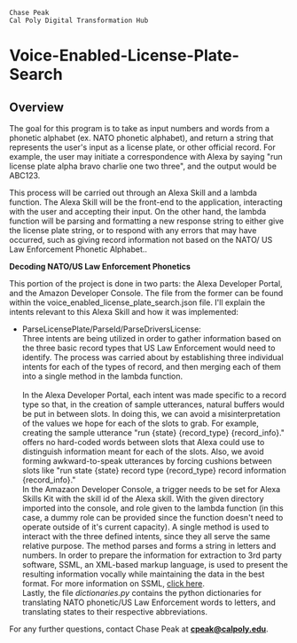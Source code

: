 ```                                                                                
Chase Peak                                                                         
Cal Poly Digital Transformation Hub                                                
```                                                                                

# Voice-Enabled-License-Plate-Search                                               

## Overview                                                                        

The goal for this program is to take as input numbers and words from a phonetic alphabet (ex. NATO phonetic alphabet), and return a string that represents the user's input as a license plate, or other official record. For example, the user may initiate a correspondence with Alexa by saying "run license plate alpha bravo charlie one two three", and the output would be ABC123.

This process will be carried out through an Alexa Skill and a lambda function.  The Alexa Skill will be the front-end to the application, interacting with the user and accepting their input. On the other hand, the lambda function will be parsing and formatting a new response string to either give the license plate string, or to respond with any errors that may have occurred, such as giving record information not based on the NATO/ US Law Enforcement Phonetic Alphabet..

**Decoding NATO/US Law Enforcement Phonetics**                                     

This portion of the project is done in two parts: the Alexa Developer Portal, and the Amazon Developer Console. The file from the former can be found within the voice\_enabled\_license\_plate\_search.json file. I'll explain the intents relevant to this Alexa Skill and how it was implemented:

- ParseLicensePlate/ParseId/ParseDriversLicense:
\
Three intents are being utilized in order to gather information based on the three basic record types that US Law Enforcement would need to identify. The process was carried about by establishing three individual intents for each of the types of record, and then merging each of them into a single method in the lambda function.                        
\
In the Alexa Developer Portal, each intent was made specific to a record type so that, in the creation of sample utterances, natural buffers would be put in between slots. In doing this, we can avoid a misinterpretation of the values we hope for each of the slots to grab. For example, creating the sample utterance "run {state} {record\_type} {record\_info}." offers no hard-coded words between slots that Alexa could use to distinguish information meant for each of the slots. Also, we avoid forming awkward-to-speak utterances by forcing cushions between slots like "run state {state} record type {record\_type} record information {record\_info}."
\
In the Amazaon Developer Console, a trigger needs to be set for Alexa Skills Kit with the skill id of the Alexa skill. With the given directory imported into the console, and role given to the lambda function (in this case, a dummy role can be provided since the function doesn't need to operate outside of it's current capacity). A single method is used to interact with the three defined intents, since they all serve the same relative purpose. The method parses and forms a string in letters and numbers. In order to prepare the information for extraction to 3rd party software, SSML, an XML-based markup language, is used to present the resulting information vocally while maintaining the data in the best format. For more information on SSML, [click here](https://developer.amazon.com/docs/custom-skills/speech-synthesis-markup-language-ssml-reference.html).
\
Lastly, the file *dictionaries.py* contains the python dictionaries for translating NATO phonetic/US Law Enforcement words to letters, and translating states to their respective abbreviations.

For any further questions, contact Chase Peak at **cpeak@calpoly.edu**.
